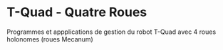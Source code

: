# T-Quad - Quatre Roues
Programmes et appplications de gestion du robot T-Quad avec 4 roues holonomes (roues Mecanum)
